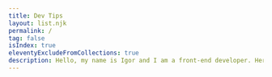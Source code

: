 ```yaml
---
title: Dev Tips
layout: list.njk
permalink: /
tag: false
isIndex: true
eleventyExcludeFromCollections: true
description: Hello, my name is Igor and I am a front-end developer. Here are life hacks and tips related to my daily work.
---
```

